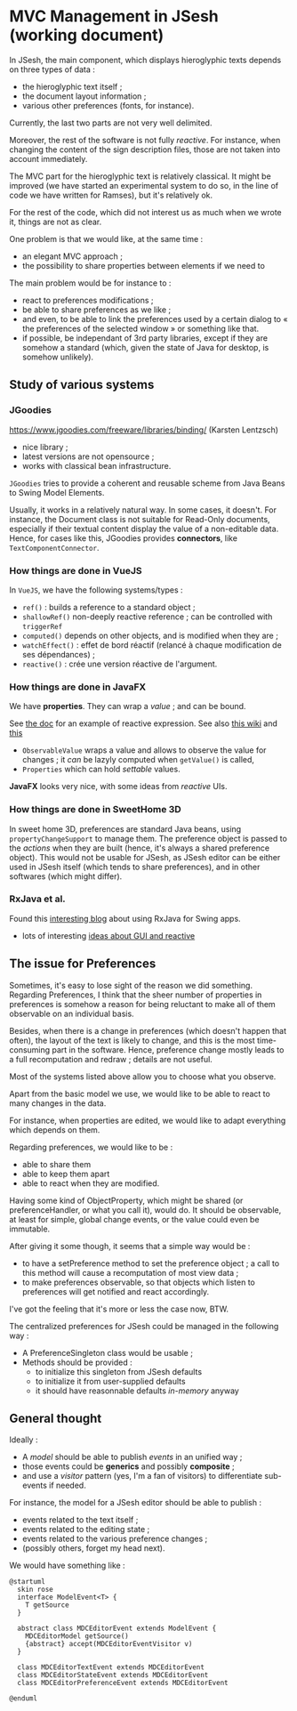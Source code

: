 # MVC Management in JSesh (working document)

In JSesh, the main component, which displays hieroglyphic texts depends on three types of data :

- the hieroglyphic text itself ;
- the document layout information ;
- various other preferences (fonts, for instance).

Currently, the last two parts are not very well delimited.

Moreover, the rest of the software is not fully *reactive*. For instance, when changing the content of the sign description files, those are not taken into account immediately.

The MVC part for the hieroglyphic text is relatively classical. It might be improved (we have started an experimental system to do so, in the line of code we have written for Ramses), but it's relatively ok.

For the rest of the code, which did not interest us as much when we wrote it, things are not as clear.

One problem is that we would like, at the same time :

- an elegant MVC approach ;
- the possibility to share properties between elements if we need to

The main problem would be for instance to :

- react to preferences modifications ;
- be able to share preferences as we like ;
- and even, to be able to link the preferences used by a certain dialog to « the preferences of the selected window » or something like that.
- if possible, be independant of 3rd party libraries, except if they are somehow a standard (which, given the state of Java for desktop, is somehow unlikely).




## Study of various systems

### JGoodies

https://www.jgoodies.com/freeware/libraries/binding/ (Karsten Lentzsch)

- nice library ;
- latest versions are not opensource ;
- works with classical bean infrastructure.


`JGoodies` tries to provide a coherent and reusable scheme from Java Beans to Swing Model Elements. 

Usually, it works in a relatively natural way. In some cases, it doesn't. For instance, the Document class is not suitable for Read-Only documents, especially if their textual content display the value of a non-editable data. Hence, for cases like this, JGoodies provides **connectors**, like `TextComponentConnector`.

### How things are done in VueJS

In `VueJS`, we have the following systems/types :

- `ref()` : builds a reference to a standard object ;
- `shallowRef()` non-deeply reactive reference ; can be controlled with `triggerRef`
- `computed()` depends on other objects, and is modified when they are ;
- `watchEffect()` : effet de bord réactif (relancé à chaque modification de ses dépendances) ;
- `reactive()` : crée une version réactive de l'argument.

### How things are done in JavaFX

We have **properties**. They can wrap a *value* ; and can be bound.

See [the doc](https://docs.oracle.com/javafx/2/binding/jfxpub-binding.htm) for an example of reactive expression.
See also [this wiki](https://wiki.openjdk.org/display/OpenJFX/JavaFX+Property+Architecture)
and [this](https://blog.joda.org/2007/10/java-7-properties-terminology_6780.html)

- `ObservableValue` wraps a value and allows to observe the value for changes ; it *can* be lazyly computed when `getValue()` is called, 
- `Properties` which can hold *settable* values.

**JavaFX** looks very nice, with some ideas from *reactive* UIs.

### How things are done in SweetHome 3D

In sweet home 3D, preferences are standard Java beans, using `propertyChangeSupport` to manage them.
The preference object is passed to the *actions* when they are built (hence, it's always a shared preference object).
This would not be usable for JSesh, as JSesh editor can be either used in JSesh itself (which tends to share preferences), and 
in other softwares (which might differ).

### RxJava et al.

Found this [interesting blog](https://github.com/Petikoch/Java_MVVM_with_Swing_and_RxJava_Examples) about using RxJava for Swing apps.

- lots of interesting [ideas about GUI and reactive ](https://continuously.dev/blog/2015/02/10/val-a-better-observablevalue.html)

## The issue for Preferences

Sometimes, it's easy to lose sight of the reason we did something. Regarding Preferences, I think that the sheer number of properties in preferences is somehow a reason for being reluctant to make all of them observable on an individual basis.

Besides, when there is a change in preferences (which doesn't happen that often), the layout of the text is likely to change, and this is the most time-consuming part in the software. Hence, preference change mostly leads to a full recomputation and redraw ; details are not useful.


Most of the systems listed above allow you to choose what you observe.

Apart from the basic model we use, we would like to be able to react to many changes in the data.

For instance, when properties are edited, we would like to adapt everything which depends on them.

Regarding preferences, we would like to be :

- able to share them
- able to keep them apart
- able to react when they are modified.

Having some kind of ObjectProperty, which might be shared (or preferenceHandler, or what you call it), would do.
It should be observable, at least for simple, global change events, or the value could even be immutable.

After giving it some though, it seems that a simple way would be :

- to have a setPreference method to set the preference object ; a call to this method will cause a recomputation of most view data ;
- to make preferences observable, so that objects which listen to preferences will get notified and react accordingly.

I've got the feeling that it's more or less the case now, BTW.

The centralized preferences for JSesh could be managed in the following way :

- A PreferenceSingleton class would be usable ;
- Methods should be provided :
  - to initialize this singleton from JSesh defaults
  - to initialize it from user-supplied defaults
  - it should have reasonnable defaults *in-memory* anyway

## General thought

Ideally :

- A *model* should be able to publish *events* in an unified way ;
- those events could be **generics** and possibly **composite** ;
- and use a *visitor* pattern (yes, I'm a fan of visitors) to differentiate sub-events if needed.

For instance, the model for a JSesh editor should be able to publish :

- events related to the text itself ;
- events related to the editing state ;
- events related to the various preference changes ;
- (possibly others, forget my head next).

We would have something like :
~~~plantuml
@startuml
  skin rose
  interface ModelEvent<T> {
    T getSource
  }

  abstract class MDCEditorEvent extends ModelEvent {
    MDCEditorModel getSource()
    {abstract} accept(MDCEditorEventVisitor v)
  }

  class MDCEditorTextEvent extends MDCEditorEvent 
  class MDCEditorStateEvent extends MDCEditorEvent
  class MDCEditorPreferenceEvent extends MDCEditorEvent 

@enduml
~~~



